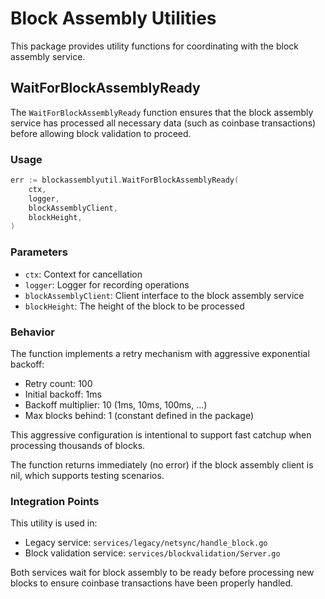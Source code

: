 # Block Assembly Utilities

This package provides utility functions for coordinating with the block assembly service.

## WaitForBlockAssemblyReady

The `WaitForBlockAssemblyReady` function ensures that the block assembly service has processed all necessary data (such as coinbase transactions) before allowing block validation to proceed.

### Usage

```go
err := blockassemblyutil.WaitForBlockAssemblyReady(
    ctx,
    logger,
    blockAssemblyClient,
    blockHeight,
)
```

### Parameters

- `ctx`: Context for cancellation
- `logger`: Logger for recording operations  
- `blockAssemblyClient`: Client interface to the block assembly service
- `blockHeight`: The height of the block to be processed

### Behavior

The function implements a retry mechanism with aggressive exponential backoff:
- Retry count: 100
- Initial backoff: 1ms
- Backoff multiplier: 10 (1ms, 10ms, 100ms, ...)
- Max blocks behind: 1 (constant defined in the package)

This aggressive configuration is intentional to support fast catchup when processing thousands of blocks.

The function returns immediately (no error) if the block assembly client is nil, which supports testing scenarios.

### Integration Points

This utility is used in:
- Legacy service: `services/legacy/netsync/handle_block.go`
- Block validation service: `services/blockvalidation/Server.go`

Both services wait for block assembly to be ready before processing new blocks to ensure coinbase transactions have been properly handled.